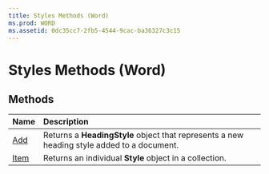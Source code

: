```yaml
---
title: Styles Methods (Word)
ms.prod: WORD
ms.assetid: 0dc35cc7-2fb5-4544-9cac-ba36327c3c15
---
```



# Styles Methods (Word)

## Methods



|**Name**|**Description**|
|:-----|:-----|
|[Add](styles-add-method-word.md)|Returns a  **HeadingStyle** object that represents a new heading style added to a document.|
|[Item](styles-item-method-word.md)|Returns an individual  **Style** object in a collection.|

